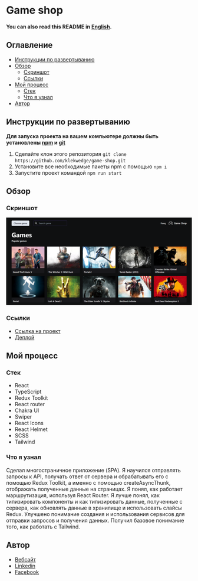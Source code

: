 # Game shop

**You can also read this README in [English](https://github.com/klekwedge/game-shop/blob/main/README.EN.md).**

## Оглавление

- [Инструкции по развертыванию](#инструкции-по-развертыванию)
- [Обзор](#обзор)
  - [Скриншот](#скриншот)
  - [Ссылки](#ссылки)
- [Мой процесс](#мой-процесс)
  - [Стек](#стек)
  - [Что я узнал](#что-я-узнал)
- [Автор](#автор)

## Инструкции по развертыванию

**Для запуска проекта на вашем компьютере должны быть установлены [npm](https://nodejs.org/en/) и [git](https://git-scm.com/downloads)**

1. Сделайте клон этого репозитория ```git clone https://github.com/klekwedge/game-shop.git```
2. Установите все необходимые пакеты npm с помощью ```npm i```
3. Запустите проект командой ```npm run start```

## Обзор

### Скриншот

![Главный экран](./preview/screenshot.png)

### Ссылки

- [Ссылка на проект](https://github.com/klekwedge/game-shop)
- [Деплой](https://klekwedge-game-shop.vercel.app/)

## Мой процесс

### Стек

- React
- TypeScript
- Redux Toolkit
- React router
- Chakra UI
- Swiper
- React Icons
- React Helmet
- SCSS
- Tailwind

### Что я узнал

Сделал многостраничное приложение (SPA). Я научился отправлять запросы к API, получать ответ от сервера и обрабатывать его с помощью Redux Toolkit, а именно с помощью createAsyncThunk, отображать полученные данные на страницах. Я понял, как работает маршрутизация, используя React Router. Я лучше понял, как типизировать компоненты и как типизировать данные, полученные с сервера, как обновлять данные в хранилище и использовать слайсы Redux. Улучшено понимание создания и использования сервисов для отправки запросов и получения данных. Получил базовое понимание того, как работать с Tailwind.

## Автор

- [Вебсайт](https://klekwedge-cv.vercel.app/)
- [Linkedin](https://www.linkedin.com/in/klekwedge/)
- [Facebook](https://www.facebook.com/klekwedge)
